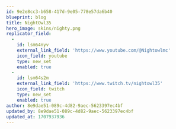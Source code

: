 ```yaml
---
id: 9e2e8cc3-b658-417d-9e05-778e57da6b40
blueprint: blog
title: NightOwl35
hero_image: skins/nighty.png
replicator_field:
  -
    id: lsm64nyv
    external_link_field: 'https://www.youtube.com/@Nightowlmc'
    icon_field: youtube
    type: new_set
    enabled: true
  -
    id: lsm64s2m
    external_link_field: 'https://www.twitch.tv/nightowl35'
    icon_field: twitch
    type: new_set
    enabled: true
author: 8e9dae51-089c-4d82-9aec-5623397ec4bf
updated_by: 8e9dae51-089c-4d82-9aec-5623397ec4bf
updated_at: 1707937936
---
```

